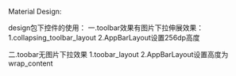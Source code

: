 Material Design:

design包下控件的使用：
一.toolbar效果有图片下拉伸展效果：
1.collapsing_toolbar_layout
2.AppBarLayout设置256dp高度

二.toobar无图片下拉效果
1.toobar_layout
2.AppBarLayout设置高度为wrap_content